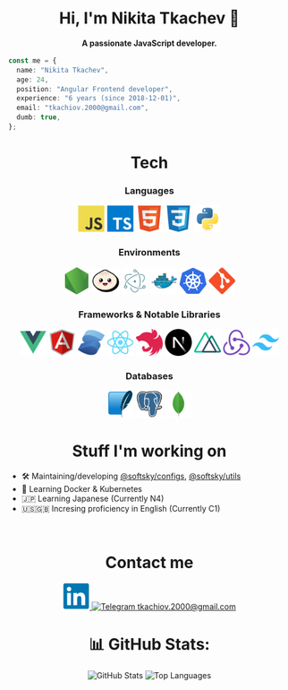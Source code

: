 <div align="center">

# Hi, I'm Nikita Tkachev 👋

**A passionate JavaScript developer.**

</div>

```ts
const me = {
  name: "Nikita Tkachev",
  age: 24,
  position: "Angular Frontend developer",
  experience: "6 years (since 2018-12-01)",
  email: "tkachiov.2000@gmail.com",
  dumb: true,
};
```

<div align="center">

# Tech

### Languages

<img src="https://raw.githubusercontent.com/devicons/devicon/master/icons/javascript/javascript-original.svg" height="48px" alt="JavaScript" title="JavaScript" />
<img src="https://raw.githubusercontent.com/devicons/devicon/master/icons/typescript/typescript-original.svg" height="48px" alt="TypeScript" title="TypeScript" />
<img src="https://raw.githubusercontent.com/devicons/devicon/master/icons/html5/html5-original.svg" height="48px" alt="HTML 5" title="HTML 5" />
<img src="https://raw.githubusercontent.com/devicons/devicon/master/icons/css3/css3-original.svg" height="48px" alt="CSS 3" title="CSS 3" />
<img src="https://raw.githubusercontent.com/devicons/devicon/master/icons/python/python-original.svg" height="48px" alt="Python" title="Python" />

### Environments

<img src="https://raw.githubusercontent.com/devicons/devicon/master/icons/nodejs/nodejs-original.svg" height="48px" alt="Node" title="Node" />
<img src="https://raw.githubusercontent.com/devicons/devicon/master/icons/bun/bun-original.svg" height="48px" alt="Bun" title="Bun" />
<img src="https://raw.githubusercontent.com/devicons/devicon/master/icons/electron/electron-original.svg" height="48px" alt="Electron" title="Electron" />
<img src="https://raw.githubusercontent.com/devicons/devicon/master/icons/docker/docker-original.svg" height="48px" alt="Docker" title="Docker" />
<img src="https://raw.githubusercontent.com/devicons/devicon/master/icons/kubernetes/kubernetes-original.svg" height="48px" alt="Kubernetes" title="Kubernetes" />
<img src="https://raw.githubusercontent.com/devicons/devicon/master/icons/git/git-original.svg" height="48px" alt="Git" title="Git" />

### Frameworks & Notable Libraries

<img src="https://raw.githubusercontent.com/devicons/devicon/master/icons/vuejs/vuejs-original.svg" height="48px" alt="Vue" title="Vue" />
<img src="https://raw.githubusercontent.com/devicons/devicon/master/icons/angularjs/angularjs-original.svg" height="48px" alt="Angular" title="Angular" />
<img src="https://raw.githubusercontent.com/devicons/devicon/master/icons/solidjs/solidjs-original.svg" height="48px" alt="Solid" title="Solid" />
<img src="https://raw.githubusercontent.com/devicons/devicon/master/icons/react/react-original.svg" height="48px" alt="React" title="React" />
<img src="https://raw.githubusercontent.com/devicons/devicon/master/icons/nestjs/nestjs-original.svg" height="48px" alt="NestJS" title="NestJS" />
<img src="https://raw.githubusercontent.com/devicons/devicon/master/icons/nextjs/nextjs-original.svg" height="48px" alt="NextJS" title="NextJS" />
<img src="https://raw.githubusercontent.com/devicons/devicon/master/icons/nuxtjs/nuxtjs-original.svg" height="48px" alt="NuxtJS" title="NuxtJS" />
<img src="https://raw.githubusercontent.com/devicons/devicon/master/icons/redux/redux-original.svg" height="48px" alt="Redux" title="Redux" />
<img src="https://raw.githubusercontent.com/devicons/devicon/master/icons/tailwindcss/tailwindcss-original.svg" height="48px" alt="Tailwind CSS" title="Tailwind CSS" />

### Databases

<img src="https://raw.githubusercontent.com/devicons/devicon/master/icons/sqlite/sqlite-original.svg" height="48px" alt="SQLite" title="SQLite" />
<img src="https://raw.githubusercontent.com/devicons/devicon/master/icons/postgresql/postgresql-original.svg" height="48px" alt="PostgreSQL" title="PostgreSQL" />
<img src="https://raw.githubusercontent.com/devicons/devicon/master/icons/mongodb/mongodb-original.svg" height="48px" alt="MongoDB" title="MongoDB" />

<br />

# Stuff I'm working on

</div>

- 🛠️ Maintaining/developing [@softsky/configs](https://github.com/SoundOfTheSky/configs), [@softsky/utils](https://github.com/SoundOfTheSky/utils)
- 🔭 Learning Docker & Kubernetes
- 🇯🇵 Learning Japanese (Currently N4)
- 🇺🇸🇬🇧 Incresing proficiency in English (Currently C1)

<div align="center">

<br />

# Contact me

<a href="https://www.linkedin.com/in/SoundOfTheSky" target="_blank">
  <img
    alt="LinkedIn" 
    title="LinkedIn"
    src="https://raw.githubusercontent.com/devicons/devicon/master/icons/linkedin/linkedin-original.svg"
    height="48px"
  />
</a>
<a href="https://t.me/RocketPharah" target="_blank">
  <img
    alt="Telegram"
    title="Telegram"
    src="https://raw.githubusercontent.com/matomo-org/matomo-icons/master/src/socials/web.telegram.org.svg"
    height="48px"
  />
</a>
<a
  href="mailto:tkachiov.2000@gmail.com?subject=Website&body=Hi! I've seen your github profile and..."
  target="_blank"
  height="48px"
>
tkachiov.2000@gmail.com
</a>

<br />

# 📊 GitHub Stats:
<img src="https://github-readme-stats.vercel.app/api?username=SoundOfTheSky&theme=dark&hide_border=true&show_icons=true&count_private=true&include_all_commits=true" alt="GitHub Stats" title="GitHub Stats" width="400">

<img src="https://github-readme-stats.vercel.app/api/top-langs/?username=SoundOfTheSky&theme=dark&hide_border=true&layout=compact&langs_count=8" alt="Top Languages" title="Top Languages" width="400">
</div>
